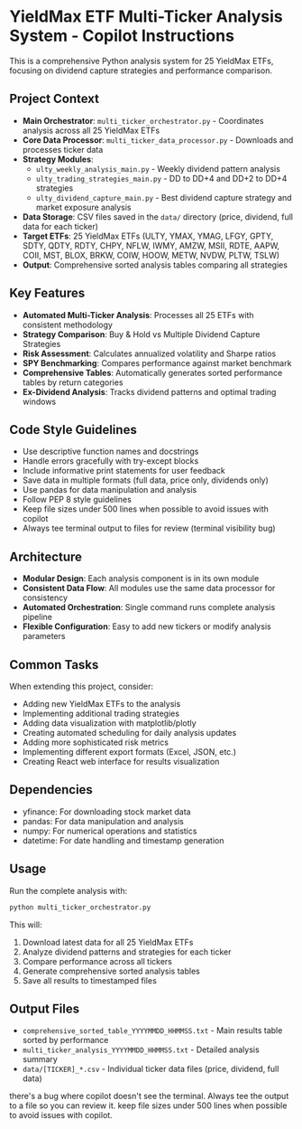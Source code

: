 <!-- Use this file to provide workspace-specific custom instructions to Copilot. For more details, visit https://code.visualstudio.com/docs/copilot/copilot-customization#_use-a-githubcopilotinstructionsmd-file -->

<!-- Use this file to provide workspace-specific custom instructions to Copilot. For more details, visit https://code.visualstudio.com/docs/copilot/copilot-customization#_use-a-githubcopilotinstructionsmd-file -->

# YieldMax ETF Multi-Ticker Analysis System - Copilot Instructions

This is a comprehensive Python analysis system for 25 YieldMax ETFs, focusing on dividend capture strategies and performance comparison.

## Project Context
- **Main Orchestrator**: `multi_ticker_orchestrator.py` - Coordinates analysis across all 25 YieldMax ETFs
- **Core Data Processor**: `multi_ticker_data_processor.py` - Downloads and processes ticker data
- **Strategy Modules**: 
  - `ulty_weekly_analysis_main.py` - Weekly dividend pattern analysis
  - `ulty_trading_strategies_main.py` - DD to DD+4 and DD+2 to DD+4 strategies
  - `ulty_dividend_capture_main.py` - Best dividend capture strategy and market exposure analysis
- **Data Storage**: CSV files saved in the `data/` directory (price, dividend, full data for each ticker)
- **Target ETFs**: 25 YieldMax ETFs (ULTY, YMAX, YMAG, LFGY, GPTY, SDTY, QDTY, RDTY, CHPY, NFLW, IWMY, AMZW, MSII, RDTE, AAPW, COII, MST, BLOX, BRKW, COIW, HOOW, METW, NVDW, PLTW, TSLW)
- **Output**: Comprehensive sorted analysis tables comparing all strategies

## Key Features
- **Automated Multi-Ticker Analysis**: Processes all 25 ETFs with consistent methodology
- **Strategy Comparison**: Buy & Hold vs Multiple Dividend Capture Strategies
- **Risk Assessment**: Calculates annualized volatility and Sharpe ratios
- **SPY Benchmarking**: Compares performance against market benchmark
- **Comprehensive Tables**: Automatically generates sorted performance tables by return categories
- **Ex-Dividend Analysis**: Tracks dividend patterns and optimal trading windows

## Code Style Guidelines
- Use descriptive function names and docstrings
- Handle errors gracefully with try-except blocks
- Include informative print statements for user feedback
- Save data in multiple formats (full data, price only, dividends only)
- Use pandas for data manipulation and analysis
- Follow PEP 8 style guidelines
- Keep file sizes under 500 lines when possible to avoid issues with copilot
- Always tee terminal output to files for review (terminal visibility bug)

## Architecture
- **Modular Design**: Each analysis component is in its own module
- **Consistent Data Flow**: All modules use the same data processor for consistency
- **Automated Orchestration**: Single command runs complete analysis pipeline
- **Flexible Configuration**: Easy to add new tickers or modify analysis parameters

## Common Tasks
When extending this project, consider:
- Adding new YieldMax ETFs to the analysis
- Implementing additional trading strategies
- Adding data visualization with matplotlib/plotly
- Creating automated scheduling for daily analysis updates
- Adding more sophisticated risk metrics
- Implementing different export formats (Excel, JSON, etc.)
- Creating React web interface for results visualization

## Dependencies
- yfinance: For downloading stock market data
- pandas: For data manipulation and analysis
- numpy: For numerical operations and statistics
- datetime: For date handling and timestamp generation

## Usage
Run the complete analysis with:
```bash
python multi_ticker_orchestrator.py
```

This will:
1. Download latest data for all 25 YieldMax ETFs
2. Analyze dividend patterns and strategies for each ticker
3. Compare performance across all tickers
4. Generate comprehensive sorted analysis tables
5. Save all results to timestamped files

## Output Files
- `comprehensive_sorted_table_YYYYMMDD_HHMMSS.txt` - Main results table sorted by performance
- `multi_ticker_analysis_YYYYMMDD_HHMMSS.txt` - Detailed analysis summary
- `data/[TICKER]_*.csv` - Individual ticker data files (price, dividend, full data)

there's a bug where copilot doesn't see the terminal.  Always tee the output to a file so you can review it.
keep file sizes under 500 lines when possible to avoid issues with copilot.